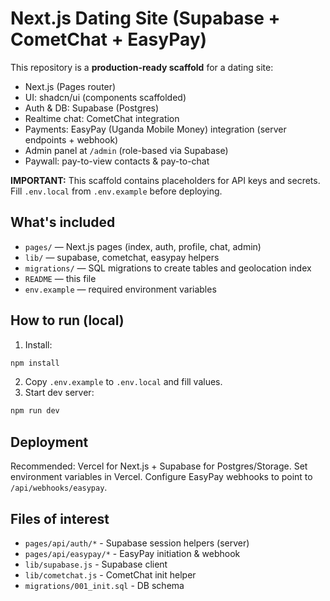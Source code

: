 # Next.js Dating Site (Supabase + CometChat + EasyPay)

This repository is a **production-ready scaffold** for a dating site:
- Next.js (Pages router)
- UI: shadcn/ui (components scaffolded)
- Auth & DB: Supabase (Postgres)
- Realtime chat: CometChat integration
- Payments: EasyPay (Uganda Mobile Money) integration (server endpoints + webhook)
- Admin panel at `/admin` (role-based via Supabase)
- Paywall: pay-to-view contacts & pay-to-chat

**IMPORTANT:** This scaffold contains placeholders for API keys and secrets. Fill `.env.local` from `.env.example` before deploying.

## What's included
- `pages/` — Next.js pages (index, auth, profile, chat, admin)
- `lib/` — supabase, cometchat, easypay helpers
- `migrations/` — SQL migrations to create tables and geolocation index
- `README` — this file
- `env.example` — required environment variables

## How to run (local)
1. Install:
```bash
npm install
```
2. Copy `.env.example` to `.env.local` and fill values.
3. Start dev server:
```bash
npm run dev
```

## Deployment
Recommended: Vercel for Next.js + Supabase for Postgres/Storage. Set environment variables in Vercel. Configure EasyPay webhooks to point to `/api/webhooks/easypay`.

## Files of interest
- `pages/api/auth/*` - Supabase session helpers (server)
- `pages/api/easypay/*` - EasyPay initiation & webhook
- `lib/supabase.js` - Supabase client
- `lib/cometchat.js` - CometChat init helper
- `migrations/001_init.sql` - DB schema

